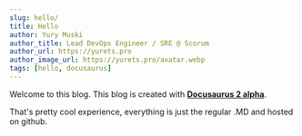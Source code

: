 ```yaml
---
slug: hello/
title: Hello
author: Yury Muski
author_title: Lead DevOps Engineer / SRE @ Scorum
author_url: https://yurets.pro
author_image_url: https://yurets.pro/avatar.webp
tags: [hello, docusaurus]
---
```


Welcome to this blog. This blog is created with [**Docusaurus 2 alpha**](https://v2.docusaurus.io/).

That's pretty cool experience, everything is just the regular .MD and hosted on github.

